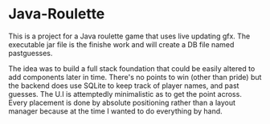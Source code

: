 # Java-Roulette
This is a project for a Java roulette game that uses live updating gfx.
The executable jar file is the finishe work and will create a DB file named pastguesses.

The idea was to build a full stack foundation that could be easily altered to add components later in time.
There's no points to win (other than pride) but the backend does use SQLite to keep track of player names, and past guesses.
The U.I is attemptedly minimalistic as to get the point across.
Every placement is done by absolute positioning rather than a layout manager because at the time I wanted to do everything by hand.
